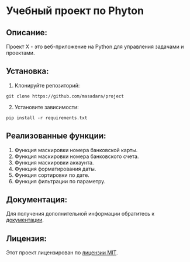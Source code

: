 # Учебный проект по Phyton
## Описание:

Проект X - это веб-приложение на Python для управления задачами и проектами.

## Установка:

1. Клонируйте репозиторий:
```
git clone https://github.com/masadara/project
```
2. Установите зависимости:
```
pip install -r requirements.txt
```
## Реализованные функции:

1. Функция маскировки номера банковской карты.
2. Функция маскировки номера банковского счета.
3. Функция маскировки аккаунта.
4. Функция форматирования даты.
5. Функция сортировки по дате.
6. Функция фильтрации по параметру.

## Документация:

Для получения дополнительной информации обратитесь к [документации](docs/README.md).

## Лицензия:

Этот проект лицензирован по [лицензии MIT](LICENSE).
